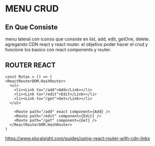 # MENU CRUD

## En Que Consiste
menu lateral con iconos que consiste en list, add, edit, getOne, delete. agregando CDN react y react router. el objetivo poder hacer el crud y funcione los basico con react components y router.

## ROUTER REACT
    const Rutas = () => (
    <ReactRouterDOM.HashRouter>
      <ul>
        <li><Link to="/add">Add</Link></li>
        <li><Link to="/edit">Edit</Link></li>
        <li><Link to="/get">Get</Link></li>
      </ul>

        <Route path="/add" exact component={Add} />
        <Route path="/edit" component={Edit} />
        <Route path="/get" component={Get} />
      </ReactRouterDOM.HashRouter>
    )


https://www.pluralsight.com/guides/using-react-router-with-cdn-links
